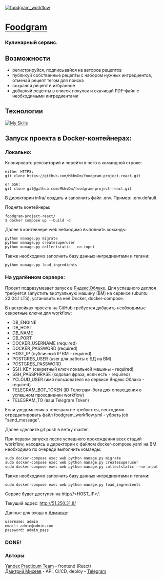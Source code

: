 [![foodgram_workflow](https://github.com/MkhvDm/foodgram-project-react/actions/workflows/foodgram_workflow.yml/badge.svg?branch=master)](https://github.com/MkhvDm/foodgram-project-react/actions/workflows/foodgram_workflow.yml)

<h1><a href="http://51.250.31.8/">Foodgram</a></h1>

<h3>Кулинарный сервис.</h3>

## Возможности 
 - регистрируйся, подписывайся на авторов рецептов
 - публикуй собственные рецепты с набором нужных ингредиентов, отмечай рецепт тегом для поиска
 - сохраняй рецепт в избранное
 - добавляй рецепты в список покупок и скачивай PDF-файл с необходимыми ингредиентами

## Технологии
[![My Skills](https://skillicons.dev/icons?i=python,django,postgres,nginx,docker,react,git,github&theme=light)](https://skillicons.dev)


## Запуск проекта в Docker-контейнерах:
 ### Локально:
Клонировать репозиторий и перейти в него в командной строке:

```
either HTTPS:
git clone https://github.com/MkhvDm/foodgram-project-react.git
```
```
or SSH:
git clone git@github.com:MkhvDm/foodgram-project-react.git
```
В директории infra/ создать и заполнить файл .env. Пример: .env.default. 

Поднять контейнеры:
```
foodgram-project-react/ 
$ docker compose up --build -d
```
Далее в контейнере web небходимо выполнить команды:
```
python manage.py migrate
python manage.py createsuperuser
python manage.py collectstatic --no-input
```
Также необходимо заполнить базу данных ингредиентами и тегами:
```
python manage.py load_ingredients
```

### На удалённом сервере:

Проект подразумевает запуск в [Яндекс.Облаке]. 
Для успешного деплоя требуется запустить виртуальную машину (ВМ) на сервисе (ubuntu 22.04.1 LTS), 
установить на неё Docker, docker-compose.

В настройках проекта на GitHub требуется добавить необходимые секретные ключи для workflow:
- DB_ENGINE 
- DB_HOST
- DB_NAME
- DB_PORT
- DOCKER_USERNAME (required)
- DOCKER_PASSWORD (required)
- HOST_IP (публичный IP ВМ - required)
- POSTGRES_USER (user для работы с БД на ВМ)
- POSTGRES_PASSWORD
- SSH_KEY (секретный ключ локальной машины - required)
- SSH_PASSPHRASE (кодовая фраза, если есть - required)
- YCLOUD_USER (имя пользователя на сервисе Яндекс.Облако - required)
- TELEGRAM_BOT_TOKEN (ID Телеграм-бота для оповещения о успешном проходнении workflow)
- TELEGRAM_TO (ваш Telegram Token)

Если уведомления в телеграм не требуются, неоходимо отредактировать файл foodgram_workflow.yml - убрать job "send_message". 

Далее сделайте git push в ветку master.

При первом запуске после успешного прохождения всех стадий workflow,
находясь в директории с файлом docker-compose.yaml на ВМ
необходимо по очереди выполнить команды:
```
sudo docker-compose exec web python manage.py migrate
sudo docker-compose exec web python manage.py createsuperuser
sudo docker-compose exec web python manage.py collectstatic --no-input
```
Также необходимо заполнить базу данных ингредиентами и тегами:
```
sudo docker-compose exec web python manage.py load_ingredients
```

Сервис будет доступен на http://<HOST_IP>/.

Текущий адрес: http://51.250.31.8/

Данные для входа в [Админку]:
```
username: admin
email: admin@admin.com
password: admin_pass
```
### DONE!

### Авторы
[Yandex Practicum Team] - frontend (React) \
[Дмитрий Михеев] - API, CI/CD, deploy - [Telegram] 

[Telegram]: <https://t.me/MkhvDm>
[Яндекс.Облаке]: <https://cloud.yandex.ru/>
[Админку]: http://51.250.31.8/admin/login/?next=/admin/

[Yandex Practicum Team]: https://practicum.yandex.ru/
[Дмитрий Михеев]: <https://github.com/MkhvDm>
